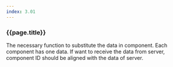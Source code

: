 ```yaml
---
index: 3.01
---
```

### {{page.title}}
The necessary function to substitute the data in component. Each component has one data. If want to receive the data from server, component ID should be aligned with the data of server.
